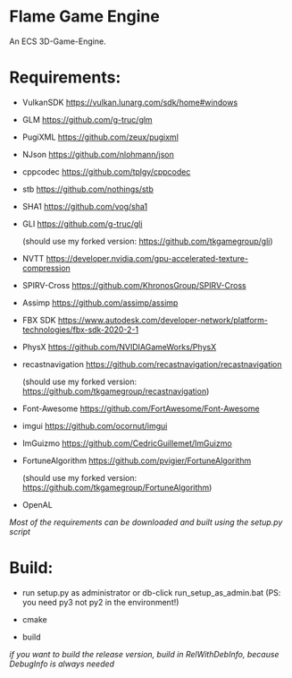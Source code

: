 # Flame Game Engine
An ECS 3D-Game-Engine.

# Requirements:

- VulkanSDK https://vulkan.lunarg.com/sdk/home#windows

- GLM https://github.com/g-truc/glm

- PugiXML https://github.com/zeux/pugixml

- NJson https://github.com/nlohmann/json

- cppcodec https://github.com/tplgy/cppcodec

- stb https://github.com/nothings/stb

- SHA1 https://github.com/vog/sha1

- GLI https://github.com/g-truc/gli

    (should use my forked version: https://github.com/tkgamegroup/gli)

- NVTT https://developer.nvidia.com/gpu-accelerated-texture-compression

- SPIRV-Cross https://github.com/KhronosGroup/SPIRV-Cross

- Assimp https://github.com/assimp/assimp

- FBX SDK https://www.autodesk.com/developer-network/platform-technologies/fbx-sdk-2020-2-1

- PhysX https://github.com/NVIDIAGameWorks/PhysX

- recastnavigation https://github.com/recastnavigation/recastnavigation

    (should use my forked version: https://github.com/tkgamegroup/recastnavigation)

- Font-Awesome https://github.com/FortAwesome/Font-Awesome

- imgui https://github.com/ocornut/imgui

- ImGuizmo https://github.com/CedricGuillemet/ImGuizmo

- FortuneAlgorithm https://github.com/pvigier/FortuneAlgorithm

    (should use my forked version: https://github.com/tkgamegroup/FortuneAlgorithm)

- OpenAL

*Most of the requirements can be downloaded and built using the setup.py script*

# Build:

- run setup.py as administrator or db-click run_setup_as_admin.bat (PS: you need py3 not py2 in the environment!)

- cmake

- build

*if you want to build the release version, build in RelWithDebInfo, because DebugInfo is always needed*
